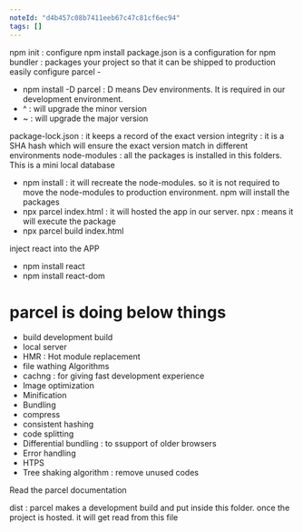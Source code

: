 ```yaml
---
noteId: "d4b457c08b7411eeb67c47c81cf6ec94"
tags: []
---
```


npm init : configure npm install
package.json is a configuration for npm
bundler : packages your project so that it can be shipped to production easily
configure parcel -

- npm install -D parcel : D means Dev environments. It is required in our development environment.
- ^ : will upgrade the minor version
- ~ : will upgrade the major version

package-lock.json : it keeps a record of the exact version
integrity : it is a SHA hash which will ensure the exact version match in different environments
node-modules : all the packages is installed in this folders. This is a mini local database

- npm install : it will recreate the node-modules. so it is not required to move the node-modules to production environment. npm will install the packages
- npx parcel index.html : it will hosted the app in our server. npx : means it will execute the package
- npx parcel build index.html

inject react into the APP

- npm install react
- npm install react-dom

# parcel is doing below things

- build development build
- local server
- HMR : Hot module replacement
- file wathing Algorithms
- cachng : for giving fast development experience
- Image optimization
- Minification
- Bundling
- compress
- consistent hashing
- code splitting
- Differential bundling : to ssupport of older browsers
- Error handling
- HTPS
- Tree shaking algorithm : remove unused codes

Read the parcel documentation

dist : parcel makes a development build and put inside this folder. once the project is hosted. it will get read from this file
